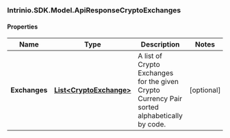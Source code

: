 ### Intrinio.SDK.Model.ApiResponseCryptoExchanges
#### Properties

Name | Type | Description | Notes
------------ | ------------- | ------------- | -------------
**Exchanges** | [**List&lt;CryptoExchange&gt;**](CryptoExchange.md) | A list of Crypto Exchanges for the given Crypto Currency Pair sorted alphabetically by code. | [optional] 


